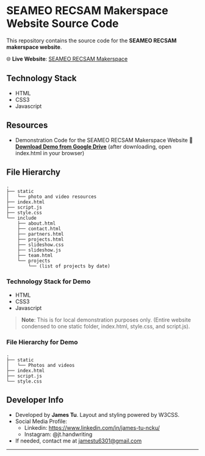 # SEAMEO RECSAM Makerspace Website Source Code

This repository contains the source code for the **SEAMEO RECSAM makerspace website**. 

🌐 **Live Website**: [SEAMEO RECSAM Makerspace](https://seameo-recsam-makerspace.github.io)

## Technology Stack

- HTML
- CSS3
- Javascript

## Resources

- Demonstration Code for the SEAMEO RECSAM Makerspace Website
🔗 [**Download Demo from Google Drive**](https://drive.google.com/drive/folders/1KDm_XK8MuZyqjK7g-7L_Ui-eWW9RU74B?usp=share_link) (after downloading, open index.html in your browser)

## File Hierarchy

```plaintext
.
├── static
│   └── photo and video resources
├── index.html
├── script.js
├── style.css
└── include
    ├── about.html
    ├── contact.html
    ├── partners.html
    ├── projects.html
    ├── slideshow.css
    ├── slideshow.js
    ├── team.html
    └── projects
        └── (list of projects by date)
```

### Technology Stack for Demo

- HTML
- CSS3
- Javascript

> **Note**: This is for local demonstration purposes only. (Entire website condensed to one static folder, index.html, style.css, and script.js).

### File Hierarchy for Demo

```plaintext
.
├── static
│   └── Photos and videos
├── index.html
├── script.js
└── style.css
```

## Developer Info

- Developed by **James Tu**. Layout and styling powered by W3CSS.
- Social Media Profile:
    - Linkedin: https://www.linkedin.com/in/james-tu-ncku/
    - Instagram: @jt.handwriting
- If needed, contact me at [jamestu6301@gmail.com](mailto:jamestu6301@gmail.com)

---
